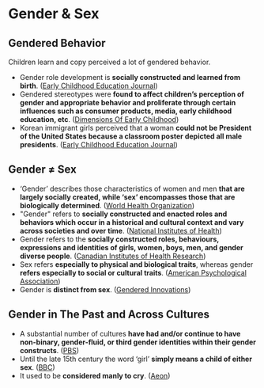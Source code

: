 # Gender & Sex

## Gendered Behavior

 Children learn and copy perceived a lot of gendered behavior.

* Gender role development is **socially constructed and learned from birth**. \([Early Childhood Education Journal](https://0x0.la/u/Jvm1tpO.pdf)\)
* Gendered stereotypes were **found to affect children’s perception of gender and appropriate behavior and proliferate through certain influences such as consumer products, media, early childhood education, etc**. \([Dimensions Of Early Childhood](https://hawthornefamilyplayschool.org/wp-content/uploads/2013/10/whydoesgendermatter.pdf)\)
* Korean immigrant girls perceived that a woman **could not be President of the United States because a classroom poster depicted all male presidents**. \([Early Childhood Education Journal](https://0x0.la/u/PMxXmnd.pdf)\)

## Gender ≠ Sex

* ‘Gender’ describes those characteristics of women and men **that are largely socially created, while ‘sex’ encompasses those that are biologically determined**. \([World Health Organization](https://www.who.int/health-topics/gender#tab=tab_1)\)
* "Gender" refers to **socially constructed and enacted roles and behaviors which occur in a historical and cultural context and vary across societies and over time**. \([National Institutes of Health](https://orwh.od.nih.gov/sex-gender)\)
* Gender refers to the **socially constructed roles, behaviours, expressions and identities of girls, women, boys, men, and gender diverse people**. \([Canadian Institutes of Health Research](https://cihr-irsc.gc.ca/e/48642.html)\)
* Sex refers **especially to physical and biological traits**, whereas gender **refers especially to social or cultural traits**. \([American Psychological Association](https://dictionary.apa.org/sex)\)
* Gender is **distinct from sex**. \([Gendered Innovations](http://genderedinnovations.stanford.edu/terms/gender.html)\)

## Gender in The Past and Across Cultures

* A substantial number of cultures **have had and/or continue to have non-binary, gender-fluid, or third gender identities within their gender constructs**. \([PBS](https://www.pbs.org/independentlens/content/two-spirits_map-html/)\)
* Until the late 15th century the word ‘girl’ **simply means a child of either sex**. \([BBC](https://www.historyextra.com/period/great-misconception/)\)
* It used to be **considered manly to cry**. \([Aeon](https://aeon.co/essays/whatever-happened-to-the-noble-art-of-the-manly-weep)\)




